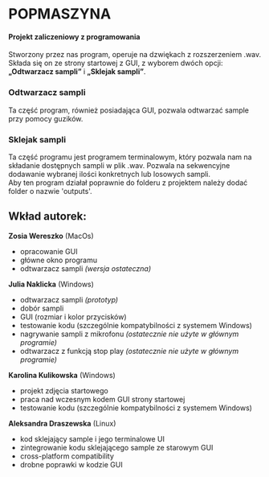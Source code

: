 # POPMASZYNA
#### Projekt zaliczeniowy z programowania  
Stworzony przez nas program, operuje na dzwiękach z rozszerzeniem .wav. Składa się on ze strony startowej z GUI, z wyborem dwóch opcji: **„Odtwarzacz sampli”** i **„Sklejak sampli”**.  
### Odtwarzacz sampli  
Ta część program, również posiadająca GUI, pozwala odtwarzać sample przy pomocy guzików.  
### Sklejak sampli  
Ta część programu jest programem terminalowym, który pozwala nam na składanie dostępnych sampli w plik .wav. Pozwala na sekwencyjne dodawanie wybranej ilości konkretnych lub losowych sampli.  
Aby ten program działał poprawnie do folderu z projektem należy dodać folder o nazwie 'outputs'.

## Wkład autorek:

**Zosia Wereszko** (MacOs) </br>
- opracowanie GUI
- główne okno programu
- odtwarzacz sampli *(wersja ostateczna)*</br> 

**Julia Naklicka** (Windows) </br>
- odtwarzacz sampli *(prototyp)*
- dobór sampli
- GUI (rozmiar i kolor przycisków)
- testowanie kodu (szczególnie kompatybilności z systemem Windows)
- nagrywanie sampli z mikrofonu *(ostatecznie nie użyte w głównym programie)*
- odtwarzacz z funkcją stop play *(ostatecznie nie użyte w głównym programie)*</br>

**Karolina Kulikowska** (Windows) </br>
- projekt zdjęcia startowego
- praca nad wczesnym kodem GUI strony startowej
- testowanie kodu (szczególnie kompatybilności z systemem Windows)</br>

**Aleksandra Draszewska** (Linux) </br>
- kod sklejający sample i jego terminalowe UI
- zintegrowanie kodu sklejającego sample ze starowym GUI
- cross-platform compatibility
- drobne poprawki w kodzie GUI</br>

